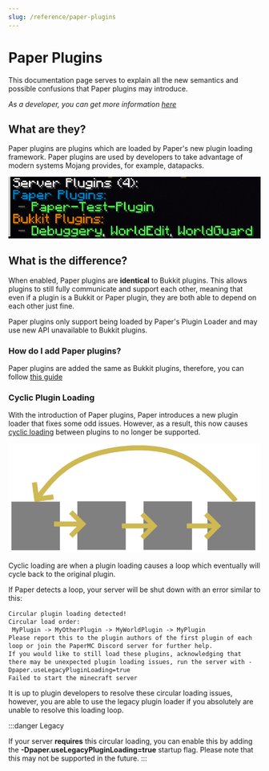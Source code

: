 ```yaml
---
slug: /reference/paper-plugins
---
```


# Paper Plugins

This documentation page serves to explain all the new semantics and possible confusions that Paper plugins may introduce.

*As a developer, you can get more information [here](docs/paper/dev/getting-started/paper-plugins.md)*

## What are they?

Paper plugins are plugins which are loaded by Paper's new plugin loading framework. Paper plugins are used by developers to
take advantage of modern systems Mojang provides, for example, datapacks.

![Plugin List](assets/plugin-list.png)

## What is the difference?

When enabled, Paper plugins are **identical** to Bukkit plugins. This allows plugins to still fully communicate and support each other, meaning that even if a
plugin is a Bukkit or Paper plugin, they are both able to depend on each other just fine.

Paper plugins only support being loaded by Paper's Plugin Loader and may use new API unavailable to Bukkit plugins.

### How do I add Paper plugins?

Paper plugins are added the same as Bukkit plugins, therefore, you can follow [this guide](docs/paper/admin/getting-started/adding-plugins.md)

### Cyclic Plugin Loading

With the introduction of Paper plugins, Paper introduces a new plugin loader that fixes some odd issues.
However, as a result, this now causes [cyclic loading](#cyclic-plugin-loading) between plugins to no longer be supported. 

![Cyclic Loading](assets/cyclic-loading.png)

Cyclic loading are when a plugin loading causes a loop which eventually will cycle back to the original plugin.

If Paper detects a loop, your server will be shut down with an error similar to this:
```
Circular plugin loading detected!
Circular load order:
 MyPlugin -> MyOtherPlugin -> MyWorldPlugin -> MyPlugin
Please report this to the plugin authors of the first plugin of each loop or join the PaperMC Discord server for further help.
If you would like to still load these plugins, acknowledging that there may be unexpected plugin loading issues, run the server with -Dpaper.useLegacyPluginLoading=true
Failed to start the minecraft server
```

It is up to plugin developers to resolve these circular loading issues, however, you are able to use the legacy plugin loader if you 
absolutely are unable to resolve this loading loop.


:::danger Legacy

If your server **requires** this circular loading, you can enable this by adding the **-Dpaper.useLegacyPluginLoading=true** startup flag.
Please note that this may not be supported in the future.
:::